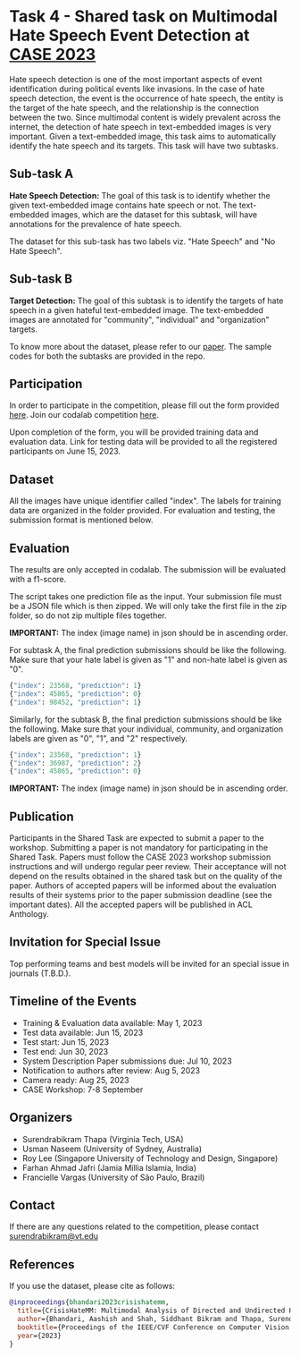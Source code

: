 # Task 4 - Shared task on Multimodal Hate Speech Event Detection at [CASE 2023](https://emw.ku.edu.tr/case-2023/) #

Hate speech detection is one of the most important aspects of event identification during political events like invasions. In the case of hate speech detection, the event is the occurrence of hate speech, the entity is the target of the hate speech, and the relationship is the connection between the two. Since multimodal content is widely prevalent across the internet, the detection of hate speech in text-embedded images is very important. Given a text-embedded image, this task aims to automatically identify the hate speech and its targets. This task will have two subtasks.

## Sub-task A ##
<b> Hate Speech Detection:</b> The goal of this task is to identify whether the given text-embedded image contains hate speech or not. The text-embedded images, which are the dataset for this subtask, will have annotations for the prevalence of hate speech.

The dataset for this sub-task has two labels viz. "Hate Speech" and "No Hate Speech".

## Sub-task B ##
<b> Target Detection:</b> The goal of this subtask is to identify the targets of hate speech in a given hateful text-embedded image. The text-embedded images are annotated for "community", "individual" and "organization" targets.

To know more about the dataset, please refer to our [paper](Paper/crisishatemm.pdf).
The sample codes for both the subtasks are provided in the repo. 


## Participation ##

In order to participate in the competition, please fill out the form provided [here](https://forms.gle/qEVTUvPBRC7Q3zhAA). 
Join our codalab competition [here](https://codalab.lisn.upsaclay.fr/competitions/13087).

Upon completion of the form, you will be provided training data and evaluation data. Link for testing data will be provided to all the registered participants on June 15, 2023. 

## Dataset ## 
All the images have unique identifier called "index". The labels for training data are organized in the folder provided. For evaluation and testing, the submission format is mentioned below.

## Evaluation ## 

The results are only accepted in codalab. The submission will be evaluated with a f1-score.

The script takes one prediction file as the input. Your submission file must be a JSON file which is then zipped. We will only take the first file in the zip folder, so do not zip multiple files together. 

<b>IMPORTANT:</b> The index (image name) in json should be in ascending order.

For subtask A, the final prediction submissions should be like the following. Make sure that your hate label is given as "1" and non-hate label is given as "0".

```python
{"index": 23568, "prediction": 1}
{"index": 45865, "prediction": 0}
{"index": 98452, "prediction": 1}
```

Similarly, for the subtask B, the final prediction submissions should be like the following. Make sure that your individual, community, and organization labels are given as "0", "1", and "2" respectively.

```python
{"index": 23568, "prediction": 1}
{"index": 36987, "prediction": 2}
{"index": 45865, "prediction": 0}
```
<b>IMPORTANT:</b> The index (image name) in json should be in ascending order.

## Publication ##

Participants in the Shared Task are expected to submit a paper to the workshop. Submitting a paper is not mandatory for participating in the Shared Task. Papers must follow the CASE 2023 workshop submission instructions and will undergo regular peer review. Their acceptance will not depend on the results obtained in the shared task but on the quality of the paper. Authors of accepted papers will be informed about the evaluation results of their systems prior to the paper submission deadline (see the important dates). All the accepted papers will be published in ACL Anthology.

## Invitation for Special Issue ##
Top performing teams and best models will be invited for an special issue in journals (T.B.D.).

## Timeline of the Events ##
<ul>

<li>Training & Evaluation data available: May 1, 2023 </li>

<li>Test data available: Jun 15, 2023  </li>

<li>Test start: Jun 15, 2023  </li>

<li>Test end: Jun 30, 2023  </li>

<li>System Description Paper submissions due: Jul 10, 2023</li>

<li>Notification to authors after review: Aug 5, 2023 </li>

<li>Camera ready: Aug 25, 2023 </li>

<li>CASE Workshop: 7-8 September </li>
</ul>

## Organizers ##
<ul>
<li> Surendrabikram Thapa (Virginia Tech, USA) </li>
<li> Usman Naseem (University of Sydney, Australia) </li>
<li> Roy Lee (Singapore University of Technology and Design, Singapore) </li>
<li> Farhan Ahmad Jafri (Jamia Millia Islamia, India) </li>
<li> Francielle Vargas (University of São Paulo, Brazil) </li>
</ul>

## Contact ##
If there are any questions related to the competition, please contact surendrabikram@vt.edu


## References ##

If you use the dataset, please cite as follows:

```bibtex
@inproceedings{bhandari2023crisishatemm,
  title={CrisisHateMM: Multimodal Analysis of Directed and Undirected Hate Speech in Text-Embedded Images from Russia-Ukraine Conflict},
  author={Bhandari, Aashish and Shah, Siddhant Bikram and Thapa, Surendrabikram and Naseem, Usman and Nasim, Mehwish},
  booktitle={Proceedings of the IEEE/CVF Conference on Computer Vision and Pattern Recognition},
  year={2023}
}
```
